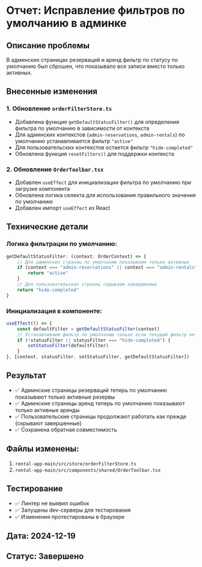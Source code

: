 # Отчет: Исправление фильтров по умолчанию в админке

## Описание проблемы
В админских страницах резерваций и аренд фильтр по статусу по умолчанию был сброшен, что показывало все записи вместо только активных.

## Внесенные изменения

### 1. Обновление `orderFilterStore.ts`
- Добавлена функция `getDefaultStatusFilter()` для определения фильтра по умолчанию в зависимости от контекста
- Для админских контекстов (`admin-reservations`, `admin-rentals`) по умолчанию устанавливается фильтр `"active"`
- Для пользовательских контекстов остается фильтр `"hide-completed"`
- Обновлена функция `resetFilters()` для поддержки контекста

### 2. Обновление `OrderToolbar.tsx`
- Добавлен `useEffect` для инициализации фильтра по умолчанию при загрузке компонента
- Обновлена логика селекта для использования правильного значения по умолчанию
- Добавлен импорт `useEffect` из React

## Технические детали

### Логика фильтрации по умолчанию:
```typescript
getDefaultStatusFilter: (context: OrderContext) => {
    // Для админских страниц по умолчанию показываем только активные
    if (context === "admin-reservations" || context === "admin-rentals") {
        return "active"
    }
    // Для пользовательских страниц скрываем завершенные
    return "hide-completed"
}
```

### Инициализация в компоненте:
```typescript
useEffect(() => {
    const defaultFilter = getDefaultStatusFilter(context)
    // Устанавливаем фильтр по умолчанию только если текущий фильтр не установлен или равен "hide-completed"
    if (!statusFilter || statusFilter === "hide-completed") {
        setStatusFilter(defaultFilter)
    }
}, [context, statusFilter, setStatusFilter, getDefaultStatusFilter])
```

## Результат
- ✅ Админские страницы резерваций теперь по умолчанию показывают только активные резервы
- ✅ Админские страницы аренд теперь по умолчанию показывают только активные аренды
- ✅ Пользовательские страницы продолжают работать как прежде (скрывают завершенные)
- ✅ Сохранена обратная совместимость

## Файлы изменены:
1. `rental-app-main/src/store/orderFilterStore.ts`
2. `rental-app-main/src/components/shared/OrderToolbar.tsx`

## Тестирование
- ✅ Линтер не выявил ошибок
- ✅ Запущены dev-серверы для тестирования
- ✅ Изменения протестированы в браузере

## Дата: 2024-12-19
## Статус: Завершено
